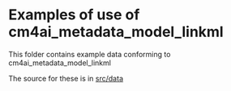 # Examples of use of cm4ai_metadata_model_linkml

This folder contains example data conforming to cm4ai_metadata_model_linkml

The source for these is in [src/data](../src/data/examples)
